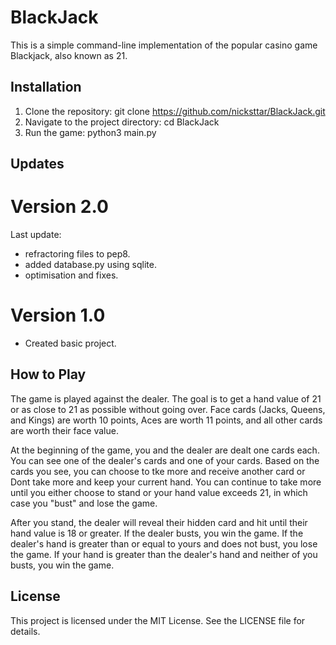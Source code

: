 # BlackJack
This is a simple command-line implementation of the popular casino game Blackjack, also known as 21.

## Installation
1. Clone the repository: git clone https://github.com/nicksttar/BlackJack.git
2. Navigate to the project directory: cd BlackJack
3. Run the game: python3 main.py
## Updates
# Version 2.0
Last update:
- refractoring files to pep8.
- added database.py using sqlite.
- optimisation and fixes.
# Version 1.0
- Created basic project.
## How to Play
The game is played against the dealer. The goal is to get a hand value of 21 or as close to 21 as possible without going over. Face cards (Jacks, Queens, and Kings) are worth 10 points, Aces are worth 11 points, and all other cards are worth their face value.

At the beginning of the game, you and the dealer are dealt one cards each. You can see one of the dealer's cards and one of your cards. Based on the cards you see, you can choose to tke more and receive another card or Dont take more and keep your current hand. You can continue to take more until you either choose to stand or your hand value exceeds 21, in which case you "bust" and lose the game.

After you stand, the dealer will reveal their hidden card and hit until their hand value is 18 or greater. If the dealer busts, you win the game. If the dealer's hand is greater than or equal to yours and does not bust, you lose the game. If your hand is greater than the dealer's hand and neither of you busts, you win the game.

## License
This project is licensed under the MIT License. See the LICENSE file for details.
